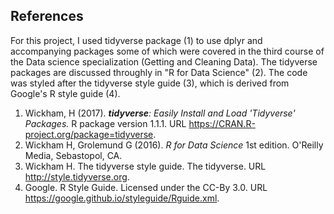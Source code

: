 ## References
For this project, I used tidyverse package (1) to use dplyr and accompanying packages some of which were covered in the third course of the Data science specialization (Getting and Cleaning Data).
The tidyverse packages are discussed throughly in "R for Data Science" (2). The code was styled after the tidyverse style guide (3), which is derived from Google's R style guide (4).

1.	Wickham, H (2017). <i><b>tidyverse</b>: Easily Install and Load 'Tidyverse' Packages.</i> R package version 1.1.1. URL https://CRAN.R-project.org/package=tidyverse.
2.	Wickham H, Grolemund G (2016). <i>R for Data Science</i> 1st edition. O'Reilly Media, Sebastopol, CA.
3.	Wickham H. The tidyverse style guide. The tidyverse. URL http://style.tidyverse.org.
4.  Google. R Style Guide. Licensed under the CC-By 3.0. URL https://google.github.io/styleguide/Rguide.xml.
